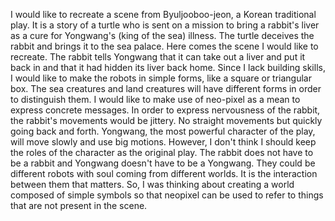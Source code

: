 I would like to recreate a scene from Byuljooboo-jeon, a Korean traditional play. It is a story of a turtle who is sent on a mission to bring a rabbit's liver as a cure for Yongwang's (king of the sea) illness. The turtle deceives the rabbit and brings it to the sea palace. Here comes the scene I would like to recreate. The rabbit tells Yongwang that it can take out a liver and put it back in and that it had hidden its liver back home. 
Since I lack building skills, I would like to make the robots in simple forms, like a square or triangular box. The sea creatures and land creatures will have different forms in order to distinguish them. I would like to make use of neo-pixel as a mean to express concrete messages. In order to express nervousness of the rabbit, the rabbit's movements would be jittery. No straight movements but quickly going back and forth. Yongwang, the most powerful character of the play, will move slowly and use big motions.
However, I don't think I should keep the roles of the character as the original play. The rabbit does not have to be a rabbit and Yongwang doesn't have to be a Yongwang. They could be different robots with soul coming from different worlds. It is the interaction between them that matters. So, I was thinking about creating a world composed of simple symbols so that neopixel can be used to refer to things that are not present in the scene.